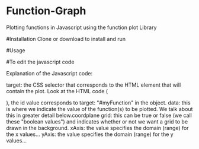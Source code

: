 # Function-Graph
Plotting functions in Javascript using the function plot Library


#Installation
Clone or download to install and run

#Usage



#To edit the javascript code


Explanation of the Javascript code:


target: the CSS selector that corresponds to the HTML element that will contain the plot. Look at the HTML code (<div id="myFunction"></div>), the id value corresponds to target: "#myFunction" in the object.
data: this is where we indicate the value of the function(s) to be plotted. We talk about this in greater detail below.coordplane
grid: this can be true or false (we call these "boolean values") and indicates whether or not we want a grid to be drawn in the background.
xAxis: the value specifies the domain (range) for the x values...
yAxis: the value specifies the domain (range) for the y values...
